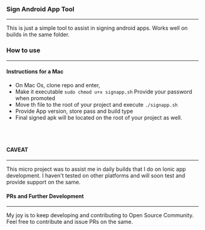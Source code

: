 ### Sign Android App Tool
<hr>
This is just a simple tool to assist in signing android apps. Works well on builds in the same folder.

### How to use 
<hr>

#### Instructions for a Mac
- On Mac Os, clone repo and enter,
- Make it executable ```sudo chmod u+x signapp.sh``` Provide your password when promoted
- Move th file to the root of your project and execute ```./signapp.sh```
- Provide App version, store pass and build type
- Final signed apk will be located on the root of your project as well.


<br/>
<br/>

#### CAVEAT
<hr>
This micro project was to assist me in daily builds that I do on Ionic app development. I haven't tested on other platforms and will soon test and provide support on the same.

<br/>

#### PRs and Further Development
<hr>
My joy is to keep developing and contributing to Open Source Community. Feel free to contribute and issue PRs on the same.